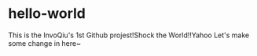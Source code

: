 # hello-world
This is the InvoQiu's 1st Github projest!Shock the World!!Yahoo
Let's make some change in here~
